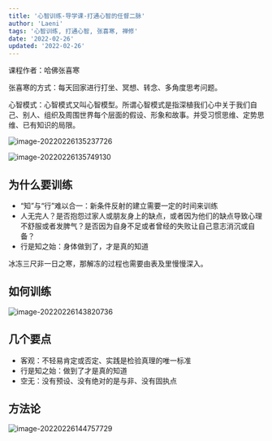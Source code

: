 ```yaml
---
title: '心智训练-导学课-打通心智的任督二脉'
author: 'Laeni'
tags: '心智训练, 打通心智, 张喜寒, 禅修'
date: '2022-02-26'
updated: '2022-02-26'
---
```


课程作者：哈佛张喜寒

张喜寒的方式：每天回家进行打坐、冥想、转念、多角度思考问题。

心智模式：心智模式又叫心智模型。所谓心智模式是指深植我们心中关于我们自己、别人、组织及周围世界每个层面的假设、形象和故事。并受习惯思维、定势思维、已有知识的局限。

![image-20220226135237726](/home/laeni/.config/Typora/typora-user-images/image-20220226135237726.png)

![image-20220226135749130](/home/laeni/.config/Typora/typora-user-images/image-20220226135749130.png)

## 为什么要训练

- “知”与“行”难以合一：新条件反射的建立需要一定的时间来训练
- 人无完人？是否抱怨过家人或朋友身上的缺点，或者因为他们的缺点导致心理不舒服或者发脾气？是否因为自身不足或者曾经的失败让自己意志消沉或自备？
- 行是知之始：身体做到了，才是真的知道

冰冻三尺非一日之寒，那解冻的过程也需要由表及里慢慢深入。

## 如何训练

![image-20220226143820736](/home/laeni/.config/Typora/typora-user-images/image-20220226143820736.png)

## 几个要点

- 客观：不轻易肯定或否定、实践是检验真理的唯一标准
- 行是知之始：做到了才是真的知道
- 空无：没有预设、没有绝对的是与非、没有固执点

## 方法论

![image-20220226144757729](/home/laeni/.config/Typora/typora-user-images/image-20220226144757729.png)

